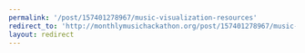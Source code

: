 ```yaml
---
permalink: '/post/157401278967/music-visualization-resources'
redirect_to: 'http://monthlymusichackathon.org/post/157401278967/music-visualization-resources'
layout: redirect
---
```

